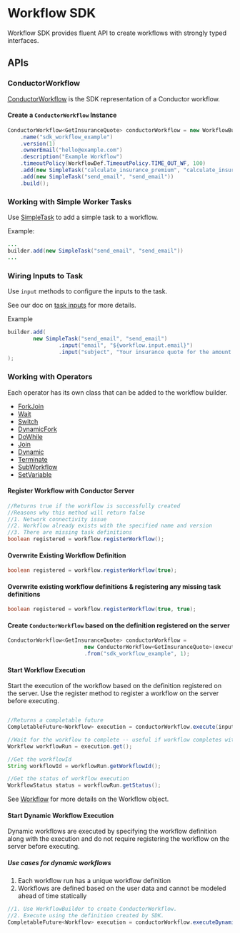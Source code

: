 # Workflow SDK
Workflow SDK provides fluent API to create workflows with strongly typed interfaces.

## APIs
### ConductorWorkflow
[ConductorWorkflow](https://github.com/conductor-oss/conductor/blob/main/java-sdk/src/main/java/com/netflix/conductor/sdk/workflow/def/ConductorWorkflow.java) is the SDK representation of a Conductor workflow.

#### Create a `ConductorWorkflow` Instance
```java
ConductorWorkflow<GetInsuranceQuote> conductorWorkflow = new WorkflowBuilder<GetInsuranceQuote>(executor)
    .name("sdk_workflow_example")
    .version(1)
    .ownerEmail("hello@example.com")
    .description("Example Workflow")
    .timeoutPolicy(WorkflowDef.TimeoutPolicy.TIME_OUT_WF, 100)
    .add(new SimpleTask("calculate_insurance_premium", "calculate_insurance_premium"))
    .add(new SimpleTask("send_email", "send_email"))
    .build();
```
### Working with Simple Worker Tasks
Use [SimpleTask](https://github.com/conductor-oss/conductor/blob/main/java-sdk/src/main/java/com/netflix/conductor/sdk/workflow/def/tasks/SimpleTask.java) to add a simple task to a workflow.

Example:
```java
...
builder.add(new SimpleTask("send_email", "send_email"))
...
```
### Wiring Inputs to Task
Use `input` methods to configure the inputs to the task.

See our doc on [task inputs](https://conductor.netflix.com/how-tos/Tasks/task-inputs.html) for more details.

Example
```java
builder.add(
        new SimpleTask("send_email", "send_email")
                .input("email", "${workflow.input.email}")
                .input("subject", "Your insurance quote for the amount ${generate_quote.output.amount}")
);
```

### Working with Operators
Each operator has its own class that can be added to the workflow builder.

* [ForkJoin](https://github.com/conductor-oss/conductor/blob/main/java-sdk/src/main/java/com/netflix/conductor/sdk/workflow/def/tasks/ForkJoin.java) 
* [Wait](https://github.com/conductor-oss/conductor/blob/main/java-sdk/src/main/java/com/netflix/conductor/sdk/workflow/def/tasks/Wait.java)
* [Switch](https://github.com/conductor-oss/conductor/blob/main/java-sdk/src/main/java/com/netflix/conductor/sdk/workflow/def/tasks/Switch.java)
* [DynamicFork](https://github.com/conductor-oss/conductor/blob/main/java-sdk/src/main/java/com/netflix/conductor/sdk/workflow/def/tasks/DynamicFork.java)
* [DoWhile](https://github.com/conductor-oss/conductor/blob/main/java-sdk/src/main/java/com/netflix/conductor/sdk/workflow/def/tasks/DoWhile.java)
* [Join](https://github.com/conductor-oss/conductor/blob/main/java-sdk/src/main/java/com/netflix/conductor/sdk/workflow/def/tasks/Join.java)
* [Dynamic](https://github.com/conductor-oss/conductor/blob/main/java-sdk/src/main/java/com/netflix/conductor/sdk/workflow/def/tasks/Dynamic.java)
* [Terminate](https://github.com/conductor-oss/conductor/blob/main/java-sdk/src/main/java/com/netflix/conductor/sdk/workflow/def/tasks/Terminate.java)
* [SubWorkflow](https://github.com/conductor-oss/conductor/blob/main/java-sdk/src/main/java/com/netflix/conductor/sdk/workflow/def/tasks/SubWorkflow.java)
* [SetVariable](https://github.com/conductor-oss/conductor/blob/main/java-sdk/src/main/java/com/netflix/conductor/sdk/workflow/def/tasks/SetVariable.java)


#### Register Workflow with Conductor Server
```java
//Returns true if the workflow is successfully created
//Reasons why this method will return false
//1. Network connectivity issue
//2. Workflow already exists with the specified name and version 
//3. There are missing task definitions
boolean registered = workflow.registerWorkflow();
```
#### Overwrite Existing Workflow Definition​
```java
boolean registered = workflow.registerWorkflow(true);
```

#### Overwrite existing workflow definitions & registering any missing task definitions
```java
boolean registered = workflow.registerWorkflow(true, true);
```

#### Create `ConductorWorkflow` based on the definition registered on the server

```java
ConductorWorkflow<GetInsuranceQuote> conductorWorkflow = 
                        new ConductorWorkflow<GetInsuranceQuote>(executor)
                        .from("sdk_workflow_example", 1);
```

#### Start Workflow Execution
Start the execution of the workflow based on the definition registered on the server. Use the register method to register a workflow on the server before executing.

```java

//Returns a completable future
CompletableFuture<Workflow> execution = conductorWorkflow.execute(input);

//Wait for the workflow to complete -- useful if workflow completes within a reasonable amount of time
Workflow workflowRun = execution.get();

//Get the workflowId
String workflowId = workflowRun.getWorkflowId();

//Get the status of workflow execution
WorkflowStatus status = workflowRun.getStatus();
```
See [Workflow](https://github.com/conductor-oss/conductor/blob/main/common/src/main/java/com/netflix/conductor/common/run/Workflow.java) for more details on the Workflow object.

#### Start Dynamic Workflow Execution
Dynamic workflows are executed by specifying the workflow definition along with the execution and do not require registering the workflow on the server before executing.

##### Use cases for dynamic workflows
1. Each workflow run has a unique workflow definition 
2. Workflows are defined based on the user data and cannot be modeled ahead of time statically 

```java
//1. Use WorkflowBuilder to create ConductorWorkflow.
//2. Execute using the definition created by SDK.
CompletableFuture<Workflow> execution = conductorWorkflow.executeDynamic(input);

```






